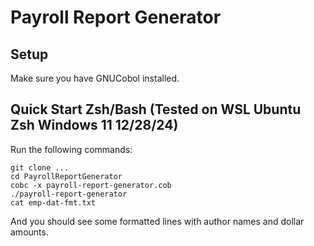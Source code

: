 # Payroll Report Generator

## Setup

Make sure you have GNUCobol installed.

## Quick Start Zsh/Bash (Tested on WSL Ubuntu Zsh Windows 11 12/28/24)

Run the following commands:

```
git clone ...
cd PayrollReportGenerator
cobc -x payroll-report-generator.cob
./payroll-report-generator
cat emp-dat-fmt.txt
```

And you should see some formatted lines with author names and dollar amounts.
